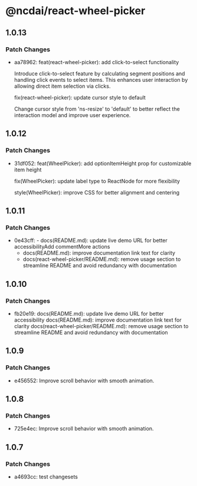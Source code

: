 # @ncdai/react-wheel-picker

## 1.0.13

### Patch Changes

- aa78962: feat(react-wheel-picker): add click-to-select functionality

  Introduce click-to-select feature by calculating segment positions
  and handling click events to select items. This enhances user
  interaction by allowing direct item selection via clicks.

  fix(react-wheel-picker): update cursor style to default

  Change cursor style from 'ns-resize' to 'default' to better reflect
  the interaction model and improve user experience.

## 1.0.12

### Patch Changes

- 31df052: feat(WheelPicker): add optionItemHeight prop for customizable item height

  fix(WheelPicker): update label type to ReactNode for more flexibility

  style(WheelPicker): improve CSS for better alignment and centering

## 1.0.11

### Patch Changes

- 0e43cff: - docs(README.md): update live demo URL for better accessibilityAdd commentMore actions
  - docs(README.md): improve documentation link text for clarity
  - docs(react-wheel-picker/README.md): remove usage section to streamline README and avoid redundancy with documentation

## 1.0.10

### Patch Changes

- fb20e19: docs(README.md): update live demo URL for better accessibility
  docs(README.md): improve documentation link text for clarity
  docs(react-wheel-picker/README.md): remove usage section to streamline README and avoid redundancy with documentation

## 1.0.9

### Patch Changes

- e456552: Improve scroll behavior with smooth animation.

## 1.0.8

### Patch Changes

- 725e4ec: Improve scroll behavior with smooth animation.

## 1.0.7

### Patch Changes

- a4693cc: test changesets
